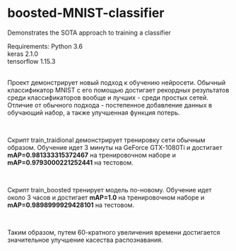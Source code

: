 # boosted-MNIST-classifier
Demonstrates the SOTA approach to training a classifier

Requirements:
Python 3.6<br>
keras 2.1.0<br>
tensorflow 1.15.3<br>
<br>
<p>Проект демонстрирует новый подход к обучению нейросети. Обычный классификатор MNIST с его помощью достигает рекордных результатов среди классификаторов вообще и лучших - среди простых сетей. Отличие от обычного подхода - постепенное добавление данных в обучающий набор, а также улучшенная функция потерь.</p>
<br>
<p>Скрипт train_traidional демонстрирует тренировку сети обычным образом. Обучение идет 3 минуты на GeForce GTX-1080Ti и достигает <b>mAP=0.981333315372467</b> на тренировочном наборе и <b>mAP=0.9793000221252441</b> на тестовом.</p>
<br>
<p>Скрипт train_boosted тренирует модель по-новому. Обучение идет около 3 часов и достигает <b>mAP=1.0</b> на тренировочном наборе и <b>mAP=0.9898999929428101</b> на тестовом.</p>
<br>
<p>Таким образом, путем 60-кратного увеличения времени достигается значительное улучшение касества распознавания.</p>
